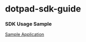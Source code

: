 # dotpad-sdk-guide

### SDK Usage Sample

[Sample Application](https://github.com/dotincorp/dotpad-sample-code)
